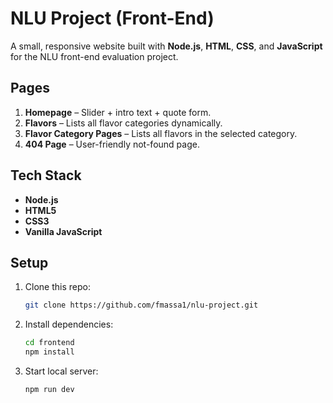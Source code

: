 # NLU Project (Front-End)

A small, responsive website built with **Node.js**, **HTML**, **CSS**, and **JavaScript** for the NLU front-end evaluation project.


## Pages
1. **Homepage** – Slider + intro text + quote form.  
2. **Flavors** – Lists all flavor categories dynamically.  
3. **Flavor Category Pages** – Lists all flavors in the selected category.  
4. **404 Page** – User-friendly not-found page.  

## Tech Stack
- **Node.js**
- **HTML5**
- **CSS3**
- **Vanilla JavaScript**

## Setup
1. Clone this repo:
   ```bash
   git clone https://github.com/fmassa1/nlu-project.git
   ```
2. Install dependencies:
   ```bash
   cd frontend
   npm install
   ```

3. Start local server:
   ```bash
   npm run dev
   ```

